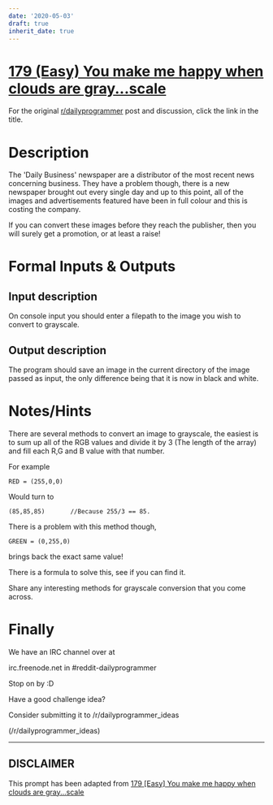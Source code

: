 ```yaml
---
date: '2020-05-03'
draft: true
inherit_date: true
---
```


# [179 (Easy) You make me happy when clouds are gray...scale](https://www.reddit.com/r/dailyprogrammer/comments/2ftcb8/9082014_challenge_179_easy_you_make_me_happy_when/)

For the original [r/dailyprogrammer](https://www.reddit.com/r/dailyprogrammer/) post and discussion, click the link in the title.

# Description
The 'Daily Business' newspaper are a distributor of the most recent news concerning business. They have a problem though, there is a new newspaper brought out every single day and up to this point, all of the images and advertisements featured have been in full colour and this is costing the company.

If you can convert these images before they reach the publisher, then you will surely get a promotion, or at least a raise!

# Formal Inputs & Outputs
## Input description
On console input you should enter a filepath to the image you wish to convert to grayscale.

## Output description
The program should save an image in the current directory of the image passed as input, the only difference being that it is now in black and white.

# Notes/Hints
There are several methods to convert an image to grayscale, the easiest is to sum up all of the RGB values and divide it by 3 (The length of the array) and fill each R,G and B value with that number.

For example


```
RED = (255,0,0)
```
Would turn to


```
(85,85,85)       //Because 255/3 == 85.
```
There is a problem with this method though,


```
GREEN = (0,255,0)
```
brings back the exact same value!

There is a formula to solve this, see if you can find it.

Share any interesting methods for grayscale conversion that you come across.

# Finally
We have an IRC channel over at 

irc.freenode.net in #reddit-dailyprogrammer

Stop on by :D

Have a good challenge idea?

Consider submitting it to /r/dailyprogrammer_ideas

(/r/dailyprogrammer_ideas)

----
## **DISCLAIMER**
This prompt has been adapted from [179 [Easy] You make me happy when clouds are gray...scale](https://www.reddit.com/r/dailyprogrammer/comments/2ftcb8/9082014_challenge_179_easy_you_make_me_happy_when/
)
